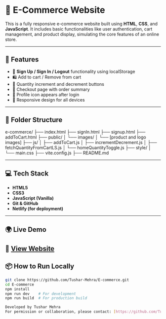 # 🛒 E-Commerce Website

This is a fully responsive e-commerce website built using **HTML**, **CSS**, and **JavaScript**. It includes basic functionalities like user authentication, cart management, and product display, simulating the core features of an online store.

---

## 📌 Features

- 🔐 **Sign Up / Sign In / Logout** functionality using localStorage
- 🛍️ Add to cart / Remove from cart
- 🧮 Quantity increment and decrement buttons
- 💼 Checkout page with order summary
- 👤 Profile icon appears after login
- 📱 Responsive design for all devices

---

## 📁 Folder Structure

e-commerce/
├── index.html
├── signIn.html
├── signup.html
├── addToCart.html
├── public/
│ └── images/
│ └── [product and logo images]
├── js/
│ ├── addToCart.js
│ ├── incrementDecrement.js
│ ├── fetchQuantityFromCartLS.js
│ └── homeQuantityToggle.js
├── style/
│ └── main.css
├── vite.config.js
├── README.md


---

## 💻 Tech Stack

- **HTML5**
- **CSS3**
- **JavaScript (Vanilla)**
- **Git & GitHub**
- **Netlify (for deployment)**

---

## 🌍 Live Demo

🔗 [View Website](https://heartfelt-kheer-6e38f4.netlify.app/)
---


## 📦 How to Run Locally

```bash
git clone https://github.com/Tushar-Mehra/E-commerce.git
cd E-commerce
npm install
npm run dev    # For development
npm run build  # For production build

Developed by Tushar Mehra
For permission or collaboration, please contact: [https://github.com/Tushar-Mehra]
